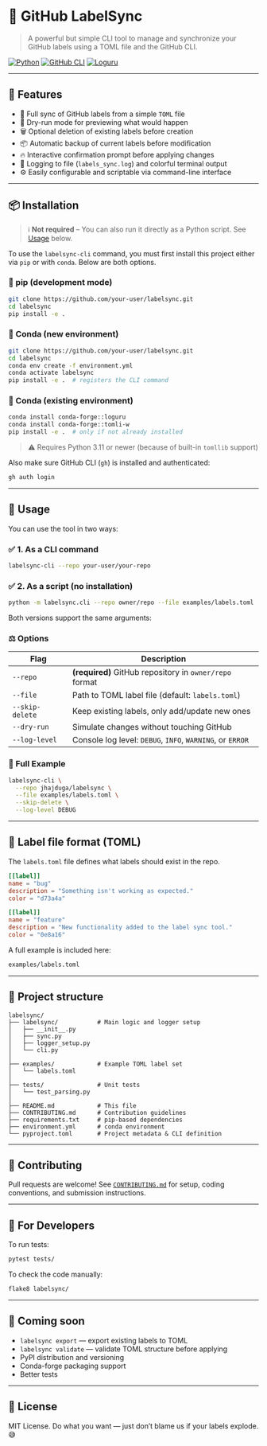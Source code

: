# 🎯 GitHub LabelSync

> A powerful but simple CLI tool to manage and synchronize your GitHub labels using a TOML file and the GitHub CLI.

[![Python](https://img.shields.io/badge/Python-3.11+-blue)](https://www.python.org/downloads/release/python-3110/) 
[![GitHub CLI](https://img.shields.io/badge/gh--cli-required-red)](https://cli.github.com/) 
[![Loguru](https://img.shields.io/badge/logging-loguru-green)](https://github.com/Delgan/loguru)

---

## 🚀 Features

- 🔄 Full sync of GitHub labels from a simple `TOML` file
- 🪪 Dry-run mode for previewing what would happen
- 🗑️ Optional deletion of existing labels before creation
- 📦 Automatic backup of current labels before modification
- 🔥 Interactive confirmation prompt before applying changes
- 🧣 Logging to file (`labels_sync.log`) and colorful terminal output
- ⚙️ Easily configurable and scriptable via command-line interface

---

## 📦 Installation 
> ℹ️ **Not required** – You can also run it directly as a Python script. See [Usage](#-usage) below.

To use the `labelsync-cli` command, you must first install this project either via `pip` or with `conda`. Below are both options.

### 🐍 pip (development mode)
```bash
git clone https://github.com/your-user/labelsync.git
cd labelsync
pip install -e .
```

### 🐍 Conda (new environment)
```bash
git clone https://github.com/your-user/labelsync.git
cd labelsync
conda env create -f environment.yml
conda activate labelsync
pip install -e .  # registers the CLI command
```

### 🧰 Conda (existing environment)
```bash
conda install conda-forge::loguru
conda install conda-forge::tomli-w
pip install -e .  # only if not already installed
```

> ⚠️ Requires Python 3.11 or newer (because of built-in `tomllib` support)

Also make sure GitHub CLI (`gh`) is installed and authenticated:
```bash
gh auth login
```

---

## 🧪 Usage

You can use the tool in two ways:

### ✅ 1. As a CLI command
```bash
labelsync-cli --repo your-user/your-repo
```

### ✅ 2. As a script (no installation)
```bash
python -m labelsync.cli --repo owner/repo --file examples/labels.toml
```

Both versions support the same arguments:

### ⚖️ Options

| Flag             | Description                                                       |
|------------------|-------------------------------------------------------------------|
| `--repo`         | **(required)** GitHub repository in `owner/repo` format           |
| `--file`         | Path to TOML label file (default: `labels.toml`)                  |
| `--skip-delete`  | Keep existing labels, only add/update new ones                    |
| `--dry-run`      | Simulate changes without touching GitHub                          |
| `--log-level`    | Console log level: `DEBUG`, `INFO`, `WARNING`, or `ERROR`         |

### 🧾 Full Example

```bash
labelsync-cli \
  --repo jhajduga/labelsync \
  --file examples/labels.toml \
  --skip-delete \
  --log-level DEBUG
```

---

## 📄 Label file format (TOML)

The `labels.toml` file defines what labels should exist in the repo.

```toml
[[label]]
name = "bug"
description = "Something isn't working as expected."
color = "d73a4a"

[[label]]
name = "feature"
description = "New functionality added to the label sync tool."
color = "0e8a16"
```

A full example is included here:
```bash
examples/labels.toml
```

---

## 📂 Project structure

```
labelsync/
├── labelsync/           # Main logic and logger setup
│   ├── __init__.py
│   ├── sync.py
│   ├── logger_setup.py
│   └── cli.py
│
├── examples/            # Example TOML label set
│   └── labels.toml
│
├── tests/               # Unit tests
│   └── test_parsing.py
│
├── README.md            # This file
├── CONTRIBUTING.md      # Contribution guidelines
├── requirements.txt     # pip-based dependencies
├── environment.yml      # conda environment
└── pyproject.toml       # Project metadata & CLI definition
```

---

## 🤝 Contributing

Pull requests are welcome! See [`CONTRIBUTING.md`](CONTRIBUTING.md) for setup, coding conventions, and submission instructions.

---

## 🔧 For Developers

To run tests:
```bash
pytest tests/
```

To check the code manually:
```bash
flake8 labelsync/
```

<!-- ---

## ⚙️ Planned GitHub Actions

```yaml
name: CI
on: [push, pull_request]
jobs:
  test:
    runs-on: ubuntu-latest
    steps:
      - uses: actions/checkout@v3
      - uses: conda-incubator/setup-miniconda@v2
        with:
          activate-environment: labelsync
          environment-file: environment.yml
      - run: pip install -e .
      - run: pytest tests/
``` -->

---

## 🔮 Coming soon

- `labelsync export` — export existing labels to TOML
- `labelsync validate` — validate TOML structure before applying
- PyPI distribution and versioning
- Conda-forge packaging support
- Better tests

---

## 📜 License

MIT License. Do what you want — just don’t blame us if your labels explode. 😅
